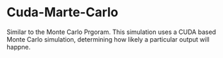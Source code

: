 # Cuda-Marte-Carlo

Similar to the Monte Carlo Prgoram. This simulation uses a CUDA based Monte Carlo simulation, determining how likely a particular output will happne.
